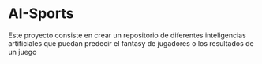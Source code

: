 # AI-Sports
Este proyecto consiste en crear un repositorio de diferentes inteligencias artificiales que puedan predecir el fantasy de jugadores o los resultados de un juego
